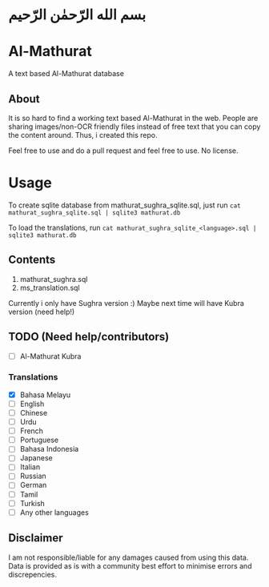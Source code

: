 # بسم الله الرّحمٰن الرّحيم

# Al-Mathurat
A text based Al-Mathurat database

## About
It is so hard to find a working text based Al-Mathurat in the web. People are sharing images/non-OCR friendly files instead of free text that you can copy the content around. Thus, i created this repo.

Feel free to use and do a pull request and feel free to use. No license.

# Usage
To create sqlite database from mathurat_sughra_sqlite.sql, just run `cat mathurat_sughra_sqlite.sql | sqlite3 mathurat.db`

To load the translations, run `cat mathurat_sughra_sqlite_<language>.sql | sqlite3 mathurat.db`

## Contents
1. mathurat_sughra.sql
2. ms_translation.sql

Currently i only have Sughra version :) Maybe next time will have Kubra version (need help!)

## TODO (Need help/contributors)
- [ ] Al-Mathurat Kubra

### Translations
- [x] Bahasa Melayu
- [ ] English
- [ ] Chinese
- [ ] Urdu
- [ ] French
- [ ] Portuguese
- [ ] Bahasa Indonesia
- [ ] Japanese
- [ ] Italian
- [ ] Russian
- [ ] German
- [ ] Tamil
- [ ] Turkish
- [ ] Any other languages

## Disclaimer
I am not responsible/liable for any damages caused from using this data. Data is provided as is with a community best effort to minimise errors and discrepencies.
